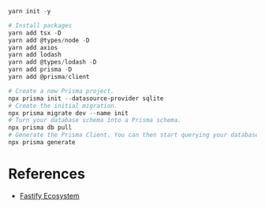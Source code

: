 ```powershell
yarn init -y

# Install packages
yarn add tsx -D
yarn add @types/node -D
yarn add axios
yarn add lodash
yarn add @types/lodash -D
yarn add prisma -D
yarn add @prisma/client

# Create a new Prisma project.
npx prisma init --datasource-provider sqlite
# Create the initial migration.
npx prisma migrate dev --name init
# Turn your database schema into a Prisma schema.
npx prisma db pull
# Generate the Prisma Client. You can then start querying your database.
npx prisma generate
```

# References

- [Fastify Ecosystem](https://www.fastify.io/ecosystem/)
